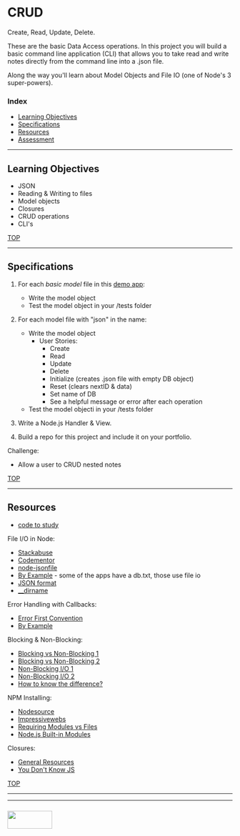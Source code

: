 # CRUD

Create, Read, Update, Delete.

These are the basic Data Access operations.  In this project you will build a basic command line application (CLI) that allows you to take read and write notes directly from the command line into a .json file.

Along the way you'll learn about Model Objects and File IO (one of Node's 3 super-powers).

### Index
* [Learning Objectives](#learning-objectives)
* [Specifications](#specifications)
* [Resources](#resources)
* [Assessment](#assessment)

---

## Learning Objectives

* JSON
* Reading & Writing to files
* Model objects
* Closures
* CRUD operations
* CLI's

[TOP](#index)

---

## Specifications


1. For each _basic model_ file in this [demo app](https://github.com/elewa-academy/Modular-Design/tree/master/docs_src/05-crud/crud-app):
    * Write the model object
    * Test the model object in your /tests folder

2. For each model file with "json" in the name:
    * Write the model object
      * User Stories:
        * Create
        * Read
        * Update
        * Delete
        * Initialize (creates .json file with empty DB object)
        * Reset (clears nextID & data)
        * Set name of DB
        * See a helpful message or error after each operation
    * Test the model objecti in your /tests folder
3. Write a Node.js Handler & View.  
4. Build a repo for this project and include it on your portfolio.


Challenge:
* Allow a user to CRUD nested notes



[TOP](#index)

---

## Resources

* [code to study](https://github.com/elewa-academy/APIs/tree/master)

File I/O in Node:
* [Stackabuse](http://stackabuse.com/reading-and-writing-json-files-with-node-js/)
* [Codementor](https://www.codementor.io/codementorteam/how-to-use-json-files-in-node-js-85hndqt32)
* [node-jsonfile](https://github.com/jprichardson/node-jsonfile)
* [By Example](https://github.com/elewa-academy/Modular-Design/) - some of the apps have a db.txt, those use file io
* [JSON format](https://www.w3schools.com/js/js_json_intro.asp)
* [\_\_dirname](https://jaketrent.com/post/paths-in-node/)

Error Handling with Callbacks:
* [Error First Convention](http://fredkschott.com/post/2014/03/understanding-error-first-callbacks-in-node-js/)
* [By Example](https://github.com/elewa-academy/General-Resources/tree/master/code-to-study/progressive-callbacks)

Blocking & Non-Blocking:
* [Blocking vs Non-Blocking 1](https://bytearcher.com/articles/blocking-vs-non-blocking-in-node.js/)
* [Blocking vs Non-Blocking 2](http://www.programmr.com/blogs/difference-between-asynchronous-and-non-blocking)
* [Non-Blocking I/O 1](https://www.codementor.io/theresamostert/understanding-non-blocking-i-o-in-javascript-cvmg1hp6l)
* [Non-Blocking I/O 2](http://sebastianmetzger.com/handle-asynchronous-non-blocking-io-in-javascript/)
* [How to know the difference?](https://softwareengineering.stackexchange.com/questions/202047/what-determines-which-javascript-functions-are-blocking-vs-non-blocking)

NPM Installing:
* [Nodesource](https://nodesource.com/blog/an-absolute-beginners-guide-to-using-npm/)
* [Impressivewebs](https://www.impressivewebs.com/npm-for-beginners-a-guide-for-front-end-developers/)
* [Requiring Modules vs Files](https://medium.freecodecamp.org/requiring-modules-in-node-js-everything-you-need-to-know-e7fbd119be8)
* [Node.js Built-in Modules](https://www.w3schools.com/nodejs/ref_modules.asp)

Closures:
* [General Resources](https://elewa-academy.github.io/General-Resources/javascript/closures.html)
* [You Don't Know JS](https://github.com/getify/You-Dont-Know-JS/tree/master/scope%20%26%20closures)


[TOP](#index)

___
___
### <a href="http://elewa.education/blog" target="_blank"><img src="https://user-images.githubusercontent.com/18554853/34921062-506450ae-f97d-11e7-875f-6feeb26ad72d.png" width="100" height="40"/></a>

